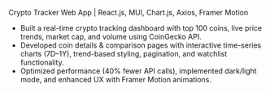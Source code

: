Crypto Tracker Web App | React.js, MUI, Chart.js, Axios, Framer Motion

  - Built a real-time crypto tracking dashboard with top 100 coins, live price trends, market cap, and volume using CoinGecko API.
  - Developed coin details & comparison pages with interactive time-series charts (7D–1Y), trend-based styling, pagination, and watchlist functionality.
  - Optimized performance (40% fewer API calls), implemented dark/light mode, and enhanced UX with Framer Motion animations.